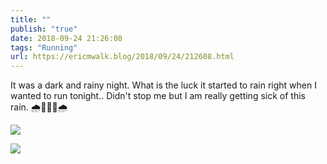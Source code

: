 ```yaml
---
title: ""
publish: "true"
date: 2018-09-24 21:26:08
tags: "Running"
url: https://ericmwalk.blog/2018/09/24/212608.html
---
```


It was a dark and rainy night. What is the luck it started to rain right when I wanted to run tonight.. Didn't stop me but I am really getting sick of this rain. 🌧🏃🏻‍♂️🌧

![](https://ericmwalk.blog/uploads/2022/cdef3d0985.jpg)

![](https://ericmwalk.blog/uploads/2022/42448a7bd2.jpg)